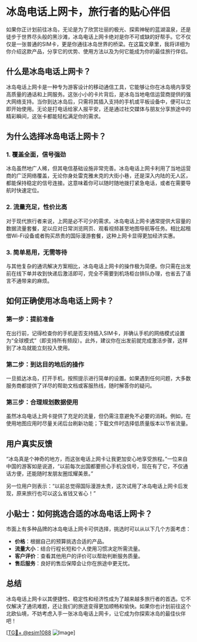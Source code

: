 # 冰岛电话上网卡，旅行者的贴心伴侣

如果你正计划前往冰岛，无论是为了欣赏壮丽的极光、探索神秘的蓝湖温泉，还是徒步于世界尽头般的黑沙滩，冰岛电话上网卡绝对是你不可或缺的好帮手。它不仅仅是一张普通的SIM卡，更是你通往冰岛世界的桥梁。在这篇文章里，我将详细为你介绍这款产品，分享它的优势、使用方法以及为何它能成为你的最佳旅行伴侣。

## 什么是冰岛电话上网卡？

冰岛电话上网卡是一种专为游客设计的移动通信工具，它能够让你在冰岛境内享受高质量的通话和上网服务。这张小小的卡片背后，是冰岛当地电信运营商提供的强大网络支持。当你到达冰岛后，只需将其插入支持的手机或平板设备中，便可以立即开始使用。无论是打电话给家人报平安，还是通过社交媒体与朋友分享旅途中的精彩瞬间，这张卡都能轻松满足你的需求。

## 为什么选择冰岛电话上网卡？

### 1. **覆盖全面，信号强劲**
冰岛虽然地广人稀，但其电信基础设施非常完善。冰岛电话上网卡利用了当地运营商的广泛网络覆盖，无论你身处雷克雅未克的大街小巷，还是深入内陆的无人区，都能保持稳定的信号连接。这意味着你可以随时随地拨打紧急电话，或者在需要导航时快速定位。

### 2. **流量充足，性价比高**
对于现代旅行者来说，上网是必不可少的需求。冰岛电话上网卡通常提供大容量的数据流量套餐，足以应对日常浏览网页、观看视频甚至地图导航等任务。相比起租借Wi-Fi设备或者购买昂贵的国际漫游套餐，这种上网卡显得更加经济实惠。

### 3. **简单易用，无需等待**
与其他复杂的通讯解决方案相比，冰岛电话上网卡的操作极为简便。你只需在出发前在线下单并收到快递后激活即可，完全不需要到机场柜台排队办理，也省去了语言不通带来的麻烦。

## 如何正确使用冰岛电话上网卡？

### 第一步：提前准备
在出行前，记得检查你的手机是否支持插入SIM卡，并确认手机的网络模式设置为“全球模式”（即支持所有频段）。此外，建议你在出发前就完成激活步骤，这样到了冰岛就能立刻投入使用。

### 第二步：到达目的地后的操作
一旦抵达冰岛，打开手机，按照提示进行简单的设置。如果遇到任何问题，大多数服务商都提供了详尽的帮助文档或客服热线，随时解答你的疑问。

### 第三步：合理规划数据使用
虽然冰岛电话上网卡提供了充足的流量，但仍需注意避免不必要的消耗。例如，在使用地图应用时尽量关闭后台刷新功能；下载文件时选择低质量版本以节省流量。

## 用户真实反馈

“冰岛真是个神奇的地方，而这张电话上网卡让我更加安心地享受旅程。”一位来自中国的游客如是说道，“以前每次出国都要担心手机没信号，现在有了它，不仅通话方便，还能随时发朋友圈炫耀美景。”

另一位用户则表示：“以前总觉得国际漫游太贵，这次试用了冰岛电话上网卡后发现，原来旅行也可以这么省钱又省心！”

## 小贴士：如何挑选合适的冰岛电话上网卡？

市面上有多种品牌的冰岛电话上网卡可供选择，挑选时可以从以下几个方面考虑：

- **价格**：根据自己的预算挑选合适的产品。
- **流量大小**：结合行程长短和个人使用习惯决定所需流量。
- **客户评价**：查看其他用户的评价可以帮助判断服务质量。
- **售后服务**：良好的售后保障会让你在旅途中更无忧。

## 总结

冰岛电话上网卡以其便捷性、稳定性和经济性成为了越来越多旅行者的首选。它不仅解决了通讯难题，还让我们的旅途变得更加顺畅和愉快。如果你也计划前往这个北欧仙境，不妨考虑入手一张冰岛电话上网卡，让它成为你探索冰岛的最佳伙伴吧！

[[TG💪+ @esim1088](https://t.me/s/esim1088) ![Image](https://i.postimg.cc/4NQfJmqS/Snipaste-2025-05-13-00-14-12.png)]